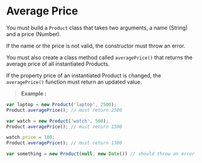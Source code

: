# Average Price
You must build a `Product` class that takes two arguments, a name (String) and a price (Number).  

If the name or the price is not valid, the constructor must throw an error.

You must also create a class method called `averagePrice()` that returns the average price of all instantiated Products.  

If the property price of an instantiated Product is changed, the `averagePrice()` function must return an updated value.

>**Example :**

```javascript
var laptop = new Product('laptop', 2500);
Product.averagePrice(); // must return 2500

var watch = new Product('watch', 500);
Product.averagePrice(); // must return 1500

watch.price = 100;
Product.averagePrice(); // must return 1300

var something = new Product(null, new Date()) // should throw an error.
```
